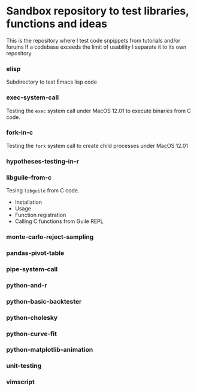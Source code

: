 # Sandbox repository to test libraries, functions and ideas
This is the repository where I test code snpippets from tutorials and/or forums
If a codebase exceeds the limit of usability I separate it to its own repository

### elisp
Subdirectory to test Emacs lisp code

### exec-system-call
Testing the `exec` system call under MacOS 12.01 to execute binaries from C code.

### fork-in-c
Testing the `fork` system call to create child processes under MacOS 12.01

### hypotheses-testing-in-r
### libguile-from-c
Tesing `libguile` from C code.
- Installation
- Usage
- Function registration
- Calling C functions from Guile REPL

### monte-carlo-reject-sampling
### pandas-pivot-table
### pipe-system-call
### python-and-r
### python-basic-backtester
### python-cholesky
### python-curve-fit
### python-matplotlib-animation
### unit-testing
### vimscript
